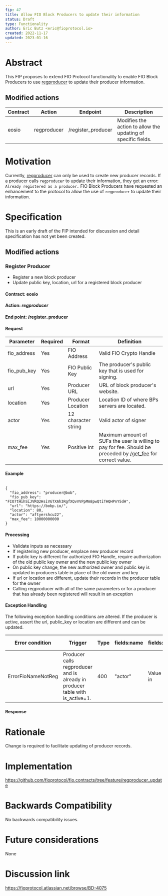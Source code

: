 ```yaml
---
fip: 47
title: Allow FIO Block Producers to update their information
status: Draft
type: Functionality
author: Eric Butz <eric@fioprotocol.io>
created: 2022-11-17
updated: 2023-01-16
---
```


# Abstract
This FIP proposes to extend FIO Protocol functionality to enable FIO Block Producers to use [regproducer](https://developers.fioprotocol.io/pages/api/fio-api/#options-regproducer) to update their producer information.

## Modified actions
|Contract|Action|Endpoint|Description|
|---|---|---|---|
|eosio|regproducer|/register_producer|Modifies the action to allow the updating of specific fields.|

# Motivation
Currently, [regproducer](https://developers.fioprotocol.io/pages/api/fio-api/#options-regproducer) can only be used to create new producer records. If a producer calls `regproducer` to update their information, they get an error: `Already registered as a producer.` FIO Block Producers have requested an enhancement to the protocol to allow the use of `regproducer` to update their information.

# Specification
This is an early draft of the FIP intended for discussion and detail specification has not yet been created.

## Modified actions

### Register Producer
* Register a new block producer
* Update public key, location, url for a registered block producer 

#### Contract: eosio

#### Action: *regproducer*

#### End point: /register_producer 

#### Request
|Parameter|Required|Format|Definition|
|---|---|---|---|
|fio_address|Yes|FIO Address|Valid FIO Crypto Handle|
|fio_pub_key|Yes|FIO Public Key|The producer's public key that is used for signing.|
|url|Yes|Producer URL|URL of block producer's website.|
|location|Yes|Producer Location|Location ID of where BPs servers are located.|
|actor|Yes|12 character string|Valid actor of signer|
|max_fee|Yes|Positive Int|Maximum amount of SUFs the user is willing to pay for fee. Should be preceded by [/get_fee](https://developers.fioprotocol.io/api/api-spec/reference/get-fee/get-fee) for correct value.|

#### Example
```

{
  "fio_address": "producer@bob",
  "fio_pub_key": "FIO7tHihSLJVRQ2HsiVGTXAh3RgfXQvVVPpMm8pwQtiTHQHPnY5dH",
  "url": "https://bobp.io/",
  "location": 80,
  "actor": "aftyershcu22",
  "max_fee": 10000000000
}

```

#### Processing
* Validate inputs as necessary
* If registering new producer, emplace new producer record
* If public key is different for authorized FIO Handle, require authorization of the old public key owner and the new public key owner
* On public key change, the new authorized owner and public key is updated in producers table in place of the old owner and key
* If url or location are different, update their records in the producer table for the owner 
* Calling regproducer with all of the same parameters or for a producer that has already been registered will result in an exception

#### Exception Handling

The following exception handling conditions are altered. 
If the producer is active, assert the url, public_key or location are different and can be updated.

|Error condition|Trigger|Type|fields:name|fields:value|Error message|
|---|---|---|---|---|---|
|ErrorFioNameNotReg |Producer calls regproducer and is already in producer table with is_active=1.|400|"actor"|Value sent in|"Already registered as producer"|

#### Response

# Rationale
Change is required to facilitate updating of producer records.

# Implementation
https://github.com/fioprotocol/fio.contracts/tree/feature/regproducer_update

# Backwards Compatibility
No backwards compatibility issues.

# Future considerations
None

# Discussion link
https://fioprotocol.atlassian.net/browse/BD-4075
